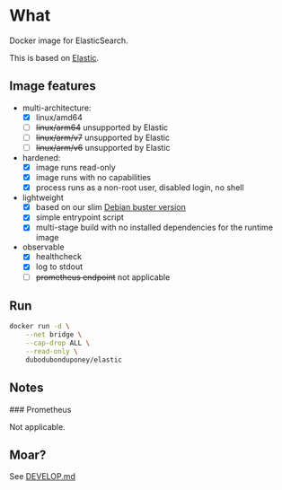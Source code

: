 # What

Docker image for ElasticSearch.

This is based on [Elastic](https://github.com/elastic/elasticsearch).

## Image features

 * multi-architecture:
    * [x] linux/amd64
    * [ ] ~~linux/arm64~~ unsupported by Elastic
    * [ ] ~~linux/arm/v7~~ unsupported by Elastic
    * [ ] ~~linux/arm/v6~~ unsupported by Elastic
 * hardened:
    * [x] image runs read-only
    * [x] image runs with no capabilities
    * [x] process runs as a non-root user, disabled login, no shell
 * lightweight
    * [x] based on our slim [Debian buster version](https://github.com/dubo-dubon-duponey/docker-debian)
    * [x] simple entrypoint script
    * [x] multi-stage build with no installed dependencies for the runtime image
 * observable
    * [x] healthcheck
    * [x] log to stdout
    * [ ] ~~prometheus endpoint~~ not applicable

## Run

```bash
docker run -d \
    --net bridge \
    --cap-drop ALL \
    --read-only \
    dubodubonduponey/elastic
```

## Notes

### Prometheus

Not applicable.

## Moar?

See [DEVELOP.md](DEVELOP.md)
